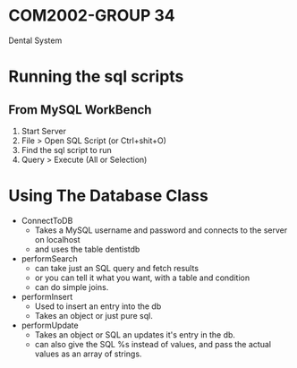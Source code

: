 # COM2002-GROUP 34
Dental System


# Running the sql scripts
## From MySQL WorkBench
1. Start Server
2. File > Open SQL Script (or Ctrl+shit+O)
3. Find the sql script to run
4. Query > Execute (All or Selection) 

# Using The Database Class
- ConnectToDB
    - Takes a MySQL username and password and connects to the server on localhost
    - and uses the table dentistdb
- performSearch
    - can take just an SQL query and fetch results
    - or you can tell it what you want, with a table and condition
    - can do simple joins.
- performInsert
    - Used to insert an entry into the db
    - Takes an object or just pure sql.
- performUpdate
    - Takes an object or SQL an updates it's entry in the db.
    - can also give the SQL %s instead of values, and pass the actual values as an array of strings.
